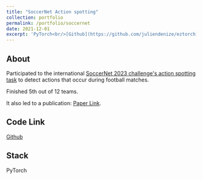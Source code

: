```yaml
---
title: "SoccerNet Action spotting"
collection: portfolio
permalink: /portfolio/soccernet
date: 2021-12-01
excerpt: 'PyTorch<br/>[Github](https://github.com/juliendenize/eztorch)'
---
```


## About
Participated to the international [SoccerNet 2023 challenge's action spotting task](https://www.soccer-net.org/challenges/2023) to detect actions that occur during football matches.

Finished 5th out of 12 teams.

It also led to a publication: [Paper Link](https://openaccess.thecvf.com/content/WACV2024W/Pretrain/papers/Denize_COMEDIAN_Self-Supervised_Learning_and_Knowledge_Distillation_for_Action_Spotting_Using_WACVW_2024_paper.pdf).

## Code Link

[Github](https://github.com/juliendenize/eztorch)

## Stack 

PyTorch
